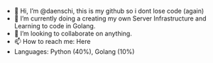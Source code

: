 - 👋 Hi, I’m @daenschi, this is my github so i dont lose code (again)
- 🌱 I’m currently doing a creating my own Server Infrastructure and Learning to code in Golang. 
- 💞️ I’m looking to collaborate on anything.
- 📫 How to reach me: Here
- Languages: Python (40%), Golang (10%)
